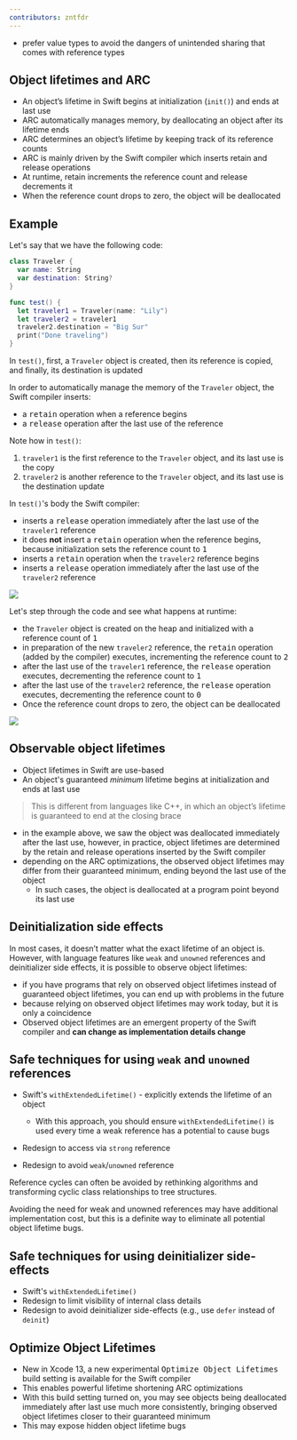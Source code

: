 ```yaml
---
contributors: zntfdr
---
```


- prefer value types to avoid the dangers of unintended sharing that comes with reference types

## Object lifetimes and ARC

- An object’s lifetime in Swift begins at initialization (`init()`) and ends at last use
- ARC automatically manages memory, by deallocating an object after its lifetime ends
- ARC determines an object’s lifetime by keeping track of its reference counts
- ARC is mainly driven by the Swift compiler which inserts retain and release operations
- At runtime, retain increments the reference count and release decrements it
- When the reference count drops to zero, the object will be deallocated

## Example

Let's say that we have the following code:

```swift
class Traveler {
  var name: String
  var destination: String?
}

func test() {
  let traveler1 = Traveler(name: "Lily")
  let traveler2 = traveler1
  traveler2.destination = "Big Sur"
  print("Done traveling")
}
```

In `test()`, first, a `Traveler` object is created, then its reference is copied, and finally, its destination is updated

In order to automatically manage the memory of the `Traveler` object, the Swift compiler inserts:

- a <kbd>retain</kbd> operation when a reference begins
- a <kbd>release</kbd> operation after the last use of the reference

Note how in `test()`:

1. `traveler1` is the first reference to the `Traveler` object, and its last use is the copy
2. `traveler2` is another reference to the `Traveler` object, and its last use is the destination update

In `test()`'s body the Swift compiler: 

- inserts a <kbd>release</kbd> operation immediately after the last use of the `traveler1` reference
- it does **not** insert a <kbd>retain</kbd> operation when the reference begins, because initialization sets the reference count to <kbd>1</kbd>
- inserts a <kbd>retain</kbd> operation when the `traveler2` reference begins
- inserts a <kbd>release</kbd> operation immediately after the last use of the `traveler2` reference

![][compilerReference]

Let's step through the code and see what happens at runtime:

- the `Traveler` object is created on the heap and initialized with a reference count of <kbd>1</kbd>
- in preparation of the new `traveler2` reference, the <kbd>retain</kbd> operation (added by the compiler) executes, incrementing the reference count to <kbd>2</kbd>
- after the last use of the `traveler1` reference, the <kbd>release</kbd> operation executes, decrementing the reference count to <kbd>1</kbd>
- after the last use of the `traveler2` reference, the <kbd>release</kbd> operation executes, decrementing the reference count to <kbd>0</kbd>
- Once the reference count drops to zero, the object can be deallocated

![][runtimeReference]

## Observable object lifetimes

- Object lifetimes in Swift are use-based
- An object's guaranteed _minimum_ lifetime begins at initialization and ends at last use

> This is different from languages like C++, in which an object’s lifetime is guaranteed to end at the closing brace

- in the example above, we saw the object was deallocated immediately after the last use, however, in practice, object lifetimes are determined by the retain and release operations inserted by the Swift compiler
- depending on the ARC optimizations, the observed object lifetimes may differ from their guaranteed minimum, ending beyond the last use of the object
  - In such cases, the object is deallocated at a program point beyond its last use

## Deinitialization side effects

In most cases, it doesn’t matter what the exact lifetime of an object is. However, with language features like `weak` and `unowned` references and deinitializer side effects, it is possible to observe object lifetimes:

- if you have programs that rely on observed object lifetimes instead of guaranteed object lifetimes, you can end up with problems in the future
- because relying on observed object lifetimes may work today, but it is only a coincidence
- Observed object lifetimes are an emergent property of the Swift compiler and **can change as implementation details change**

## Safe techniques for using `weak` and `unowned` references

- Swift's `withExtendedLifetime()` - explicitly extends the lifetime of an object
  - With this approach, you should ensure `withExtendedLifetime()` is used every time a weak reference has a potential to cause bugs

- Redesign to access via `strong` reference
- Redesign to avoid `weak`/`unowned` reference

Reference cycles can often be avoided by rethinking algorithms and transforming cyclic class relationships to tree structures.

Avoiding the need for weak and unowned references may have additional implementation cost, but this is a definite way to eliminate all potential object lifetime bugs.

## Safe techniques for using deinitializer side-effects

- Swift's `withExtendedLifetime()`
- Redesign to limit visibility of internal class details
- Redesign to avoid deinitializer side-effects (e.g., use `defer` instead of `deinit`)

## Optimize Object Lifetimes

- New in Xcode 13, a new experimental <kbd>Optimize Object Lifetimes</kbd> build setting is available for the Swift compiler
- This enables powerful lifetime shortening ARC optimizations
- With this build setting turned on, you may see objects being deallocated immediately after last use much more consistently, bringing observed object lifetimes closer to their guaranteed minimum
- This may expose hidden object lifetime bugs

[compilerReference]: ../../../images/notes/wwdc21/10216/compile-time.gif
[runtimeReference]: ../../../images/notes/wwdc21/10216/runtime.gif